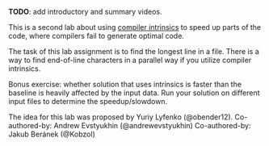 **TODO**: add introductory and summary videos.

This is a second lab about using [compiler intrinsics](https://en.wikipedia.org/wiki/Intrinsic_function) to speed up parts of the code, where compilers fail to generate optimal code.

The task of this lab assignment is to find the longest line in a file. There is a way to find end-of-line characters in a parallel way if you utilize compiler intrinsics.

Bonus exercise: whether solution that uses intrinsics is faster than the baseline is heavily affected by the input data. Run your solution on different input files to determine the speedup/slowdown.

The idea for this lab was proposed by Yuriy Lyfenko (@obender12).
Co-authored-by: Andrew Evstyukhin (@andrewevstyukhin)
Co-authored-by: Jakub Beránek (@Kobzol)